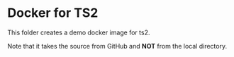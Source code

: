 Docker for TS2
==============
This folder creates a demo docker image for ts2.

Note that it takes the source from GitHub and **NOT** from the local directory.